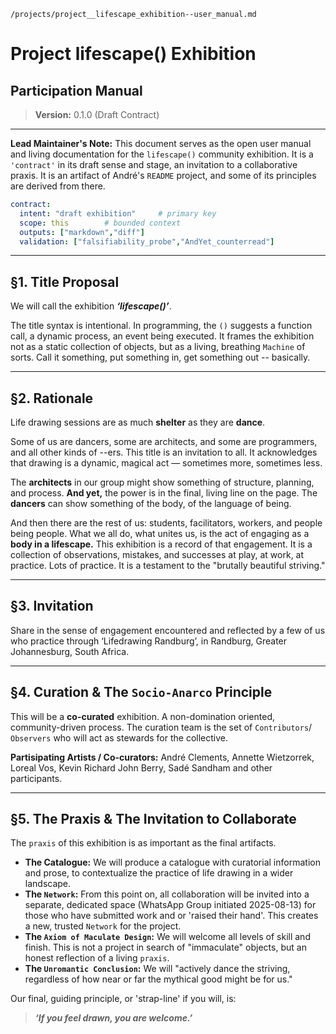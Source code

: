 `/projects/project__lifescape_exhibition--user_manual.md`

# Project **lifescape()** Exhibition
## Participation Manual

> **Version:** 0.1.0 (Draft Contract)

---
**Lead Maintainer's Note:** This document serves as the open user manual and living documentation for the `lifescape()` community exhibition. It is a `'contract'` in its draft sense and stage, an invitation to a collaborative praxis. It is an artifact of André's  `README` project, and some of its principles are derived from there.

```yaml
contract:
  intent: "draft exhibition"     # primary key
  scope: this        # bounded context
  outputs: ["markdown","diff"]
  validation: ["falsifiability_probe","AndYet_counterread"]
```

---

## §1. Title Proposal

We will call the exhibition ***‘lifescape()’***.

The title syntax is intentional. In programming, the `()` suggests a function call, a dynamic process, an event being executed. It frames the exhibition not as a static collection of objects, but as a living, breathing `Machine` of sorts. Call it something, put something in, get something out -- basically.

---

## §2. Rationale

Life drawing sessions are as much **shelter** as they are **dance**.

Some of us are dancers, some are architects, and some are programmers, and all other kinds of --ers. This title is an invitation to all. It acknowledges that drawing is a dynamic, magical act — sometimes more, sometimes less.

The **architects** in our group might show something of structure, planning, and process. **And yet,** the power is in the final, living line on the page. The **dancers** can show something of the body, of the language of being.

And then there are the rest of us: students, facilitators, workers, and people being people. What we all do, what unites us, is the act of engaging as a **body in a lifescape.** This exhibition is a record of that engagement. It is a collection of observations, mistakes, and successes at play, at work, at practice. Lots of practice. It is a testament to the "brutally beautiful striving."

---

## §3. Invitation

Share in the sense of engagement encountered and reflected by a few of us who practice through ‘Lifedrawing Randburg’, in Randburg, Greater Johannesburg, South Africa.

---

## §4. Curation & The `Socio-Anarco` Principle

This will be a **co-curated** exhibition. A non-domination oriented, community-driven process. The curation team is the set of `Contributors`/  `Observers` who will act as stewards for the collective.

**Partisipating Artists / Co-curators:** André Clements, Annette Wietzorrek, Loreal Vos, Kevin Richard John Berry, Sadé Sandham and other participants.

---

## §5. The Praxis & The Invitation to Collaborate

The `praxis` of this exhibition is as important as the final artifacts.

-   **The Catalogue:** We will produce a catalogue with curatorial information and prose, to contextualize the practice of life drawing in a wider landscape.
-   **The `Network`:** From this point on, all collaboration will be invited into a separate, dedicated space (WhatsApp Group initiated 2025-08-13) for those who have submitted work and or 'raised their hand'. This creates a new, trusted `Network` for the project.
-   **The `Axiom of Maculate Design`:** We will welcome all levels of skill and finish. This is not a project in search of "immaculate" objects, but an honest reflection of a living `praxis`.
-   **The `Unromantic Conclusion`:** We will "actively dance the striving, regardless of how near or far the mythical good might be for us."

Our final, guiding principle, or 'strap-line' if you will, is:
> **_‘If you feel drawn, you are welcome.’_**
